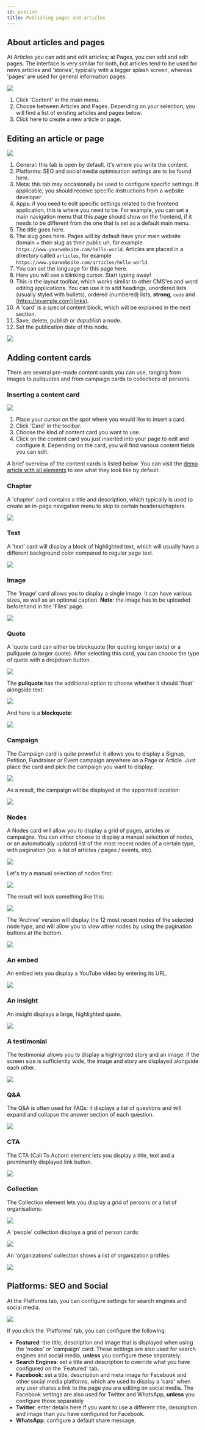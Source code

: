 ```yaml
---
id: publish
title: Publishing pages and articles
---
```


## About articles and pages

At Articles you can add and edit articles; at Pages, you can add and edit pages. The interface is very similar for both, but articles tend to be used for news articles and 'stories', typically with a bigger splash screen, whereas 'pages' are used for general information pages. 

![](https://screens.wings.dev/Screen-Shot-2020-02-23-11-46-44-1582454834.png)

1. Click 'Content' in the main menu.
2. Choose between Articles and Pages. Depending on your selection, you will find a list of existing articles and pages below.
3. Click here to create a new article or page.

## Editing an article or page

![](https://screens.wings.dev/CleanShot-2020-02-23-at-12.04.52-1582456048.png)

1. General: this tab is open by default. It's where you write the content.
2. Platforms: SEO and social media optimisation settings are to be found here.
3. Meta: this tab may occasionally be used to configure specific settings. If applicable, you should receive specific instructions from a website developer
4. Apps: if you need to edit specific settings related to the frontend application, this is where you need to be. For example, you can set a main navigation menu that this page should show on the frontend, if it needs to be different from the one that is set as a default main menu.
5. The title goes here.
6. The slug goes here. Pages will by default have your main website domain + their slug as their public url, for example `https://www.yourwebsite.com/hello-world`. Articles are placed in a directory called `articles`, for example `https://www.yourwebsite.com/articles/hello-world`.
7. You can set the language for this page here.
8. Here you will see a blinking cursor. Start typing away!
9. This is the layout toolbar, which works similar to other CMS'es and word editing applications. You can use it to add headings, unordered lists (usually styled with bullets), ordered (numbered) lists, **strong**, `code` and [https://example.com](links).
10. A 'card' is a special content block, which will be explained in the next section.
11. Save, delete, publish or _depublish_ a node.
12. Set the publication date of this node.

![](https://screens.wings.dev/Screen-Recording-2020-02-23-12-20-01-1582456809.gif)

## Adding content cards
There are several pre-made content cards you can use, ranging from images to pullquotes and from campaign cards to collections of persons.

### Inserting a content card

![](https://screens.wings.dev/Screen-Recording-2020-02-23-12-21-05-1582456877.gif)

1. Place your cursor on the spot where you would like to insert a card. 
2. Click 'Card' in the toolbar.
3. Choose the kind of content card you want to use.
4. Click on the content card you just inserted into your page to edit and configure it. Depending on the card, you will find various content fields you can edit.

A brief overview of the content cards is listed below. You can visit the [demo article with all elements](https://demo.wings.dev/articles/all-elements) to see what they look like by default.

### Chapter
A 'chapter' card contains a title and description, which typically is used to create an in-page navigation menu to skip to certain headers/chapters.

![](https://screens.wings.dev/CleanShot-2020-02-23-at-12.30.29-1582457439.png)

### Text 
A 'text' card will display a block of highlighted text, which will usually have a different background color compared to regular page text.

![](https://screens.wings.dev/CleanShot-2020-02-23-at-23.02.27-1582495359.png)

### Image
The 'image' card allows you to display a single image. It can have various sizes, as well as an optional caption. **Note**: the image has to be uploaded beforehand in the 'Files' page. 

![](https://screens.wings.dev/CleanShot-2020-02-23-at-12.32.44-1582457575.png)

### Quote
A 'quote card can either be blockquote (for quoting longer texts) or a pullquote (a larger quote). After selecting this card, you can choose the type of quote with a dropdown button. 

![](https://screens.wings.dev/CleanShot-2020-02-23-at-14.45.16-1582465527.png)

The **pullquote** has the additional option to choose whether it should 'float' alongside text:

![](https://screens.wings.dev/CleanShot-2020-02-23-at-14.48.17-1582465714.png) 

And here is a **blockquote**:

![](https://screens.wings.dev/CleanShot-2020-02-23-at-14.37.29-1582465101.png)

### Campaign
The Campaign card is quite powerful: it allows you to display a Signup, Petition, Fundraiser or Event campaign anywhere on a Page or Article. Just place the card and pick the campaign you want to display:

![](https://screens.wings.dev/CleanShot-2020-02-23-at-14.55.30-1582466140.png)

As a result, the campaign will be displayed at the appointed location:

![](https://screens.wings.dev/CleanShot-2020-02-23-at-14.58.20-1582466318.png)

### Nodes
A Nodes card will allow you to display a grid of pages, articles or campaigns. You can either choose to display a manual selection of nodes, or an automatically updated list of the most recent nodes of a certain type, with pagination (so: a list of articles / pages / events, etc). 

![](https://screens.wings.dev/CleanShot-2020-02-23-at-15.06.58-1582466831.png)

Let's try a manual selection of nodes first:

![](https://screens.wings.dev/Screen-Recording-2020-02-23-15-11-58-1582467134.gif)

The result will look something like this:

![](https://screens.wings.dev/Screen-Recording-2020-02-23-15-15-09-1582467315.gif)

The 'Archive' version will display the 12 most recent nodes of the selected node type, and will allow you to view other nodes by using the pagination buttons at the bottom.

![](https://screens.wings.dev/CleanShot-2020-02-23-at-15.17.35-1582467483.png)

### An embed
An embed lets you display a YouTube video by entering its URL. 

![](https://screens.wings.dev/CleanShot-2020-02-23-at-15.21.47-1582467746.png)

### An insight
An insight displays a large, highlighted quote.

![](https://screens.wings.dev/CleanShot-2020-02-23-at-15.23.09-1582467798.png)

### A testimonial
The testimonial allows you to display a highlighted story and an image. If the screen size is sufficiently wide, the image and story are displayed alongside each other.

![](https://screens.wings.dev/CleanShot-2020-02-23-at-15.24.07-1582467859.png)

### Q&A
The Q&A is often used for FAQs: it displays a list of questions and will expand and collapse the answer section of each question.

![](https://screens.wings.dev/Screen-Recording-2020-02-23-15-27-06-1582468032.gif)

### CTA
The CTA (Call To Action) element lets you display a title, text and a prominently displayed link button.

![](https://screens.wings.dev/CleanShot-2020-02-23-at-15.28.32-1582468118.png)

### Collection
The Collection element lets you display a grid of persons or a list of organisations:

![](https://screens.wings.dev/Screen-Recording-2020-02-23-15-30-48-1582468259.gif)

A 'people' collection displays a grid of person cards:

![](https://screens.wings.dev/CleanShot-2020-02-23-at-15.31.42-1582468308.png)

An 'organizations' collection shows a list of organization profiles:

![](https://screens.wings.dev/CleanShot-2020-02-23-at-15.32.33-1582468374.png)


## Platforms: SEO and Social
At the Platforms tab, you can configure settings for search engines and social media.

![](https://screens.wings.dev/CleanShot-2020-02-23-at-15.33.39-1582468459.png)

If you click the 'Platforms' tab, you can configure the following:

- **Featured**: the title, description and image that is displayed when using the 'nodes' or 'campaign' card. These settings are also used for search engines and social media, **unless** you configure these separately:
- **Search Engines**: set a title and description to override what you have configured on the 'Featured' tab. 
- **Facebook**: set a title, description and meta image for Facebook and other social media platforms, which are used to display a 'card' when any user shares a link to the page you are editing on social media. The Facebook settings are also used for Twitter and WhatsApp, **unless** you configure those separately
- **Twitter**: enter details here if you want to use a different title, description and image than you have configured for Facebook.
- **WhatsApp**: configure a default share message.




